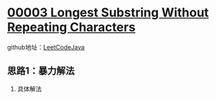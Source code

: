 # [00003 Longest Substring Without Repeating Characters](https://leetcode.com/problems/longest-substring-without-repeating-characters/)
github地址：[LeetCodeJava](https://github.com/binggouxsm/LeetCodeJava)
## 思路1：暴力解法
1. 具体解法